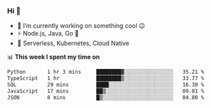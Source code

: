 ### Hi 👋

<!--
**nodejh/nodejh** is a ✨ _special_ ✨ repository because its `README.md` (this file) appears on your GitHub profile.

Here are some ideas to get you started:

- 🔭 I’m currently working on ...
- 🌱 I’m currently learning ...
- 👯 I’m looking to collaborate on ...
- 🤔 I’m looking for help with ...
- 💬 Ask me about ...
- 📫 How to reach me: ...
- 😄 Pronouns: ...
- ⚡ Fun fact: ...
-->

- 🔭 I’m currently working on something cool :wink:
- ⚡ Node.js, Java, Go :thought_balloon:
- 🤖 Serverless, Kubernetes, Cloud Native

📊 **This week I spent my time on**

<!--START_SECTION:waka-->

```txt
Python       1 hr 3 mins     ████████▓░░░░░░░░░░░░░░░░   35.21 %
TypeScript   1 hr            ████████▒░░░░░░░░░░░░░░░░   33.77 %
SQL          29 mins         ████░░░░░░░░░░░░░░░░░░░░░   16.30 %
JavaScript   17 mins         ██▒░░░░░░░░░░░░░░░░░░░░░░   09.81 %
JSON         8 mins          █▒░░░░░░░░░░░░░░░░░░░░░░░   04.80 %
```

<!--END_SECTION:waka-->


<!--
:traffic_light: **Visitors**

![visitors](https://visitor-badge.glitch.me/badge?page_id=nodejh.nodejh)
-->
